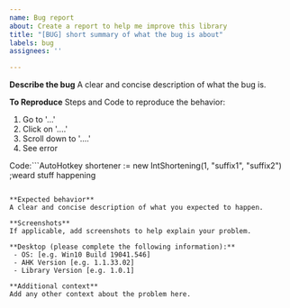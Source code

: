 ```yaml
---
name: Bug report
about: Create a report to help me improve this library
title: "[BUG] short summary of what the bug is about"
labels: bug
assignees: ''

---
```


**Describe the bug**
A clear and concise description of what the bug is.

**To Reproduce**
Steps and Code to reproduce the behavior:
1. Go to '...'
2. Click on '....'
3. Scroll down to '....'
4. See error

Code:```AutoHotkey
shortener := new IntShortening(1, "suffix1", "suffix2")
;weard stuff happening
```

**Expected behavior**
A clear and concise description of what you expected to happen.

**Screenshots**
If applicable, add screenshots to help explain your problem.

**Desktop (please complete the following information):**
 - OS: [e.g. Win10 Build 19041.546]
 - AHK Version [e.g. 1.1.33.02]
 - Library Version [e.g. 1.0.1]

**Additional context**
Add any other context about the problem here.
